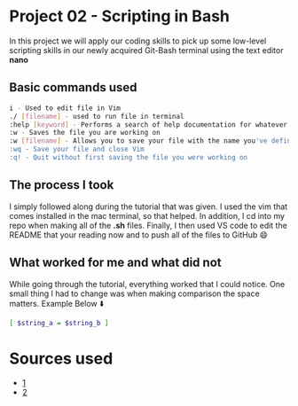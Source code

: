 # Project 02 - Scripting in Bash
In this project we will apply our coding skills to pick up some low-level scripting skills in our newly acquired Git-Bash terminal using the text editor **nano**

## Basic commands used
```bash
i - Used to edit file in Vim
./ [filename] - used to run file in terminal
:help [keyword] - Performs a search of help documentation for whatever keyword you enter
:w - Saves the file you are working on
:w [filename] - Allows you to save your file with the name you've defined
:wq - Save your file and close Vim
:q! - Quit without first saving the file you were working on

```
## The process I took
I simply followed along during the tutorial that was given. I used the vim that comes installed in the mac terminal, so that helped. In addition, I cd into my repo when making all of the **.sh** files. Finally, I then used VS code to edit the README that your reading now and to push all of the files to GitHub 😄

## What worked for me and what did not
While going through the tutorial, everything worked that I could notice. One small thing I had to change was when making comparison the space matters. Example Below ⬇️
 ```bash
 [ $string_a = $string_b ]
 ```
# Sources used
- [1][source1]
- [2][source2]

[source1]: https://linuxconfig.org/bash-scripting-tutorial-for-beginners
[source2]: https://www.keycdn.com/blog/vim-commands
